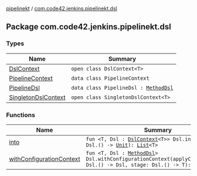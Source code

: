 [pipelinekt](../index.md) / [com.code42.jenkins.pipelinekt.dsl](./index.md)

## Package com.code42.jenkins.pipelinekt.dsl

### Types

| Name | Summary |
|---|---|
| [DslContext](-dsl-context/index.md) | `open class DslContext<T>` |
| [PipelineContext](-pipeline-context/index.md) | `data class PipelineContext` |
| [PipelineDsl](-pipeline-dsl/index.md) | `data class PipelineDsl : `[`MethodDsl`](../com.code42.jenkins.pipelinekt.dsl.method/-method-dsl/index.md) |
| [SingletonDslContext](-singleton-dsl-context/index.md) | `open class SingletonDslContext<T>` |

### Functions

| Name | Summary |
|---|---|
| [into](into.md) | `fun <T, Dsl : `[`DslContext`](-dsl-context/index.md)`<T>> Dsl.into(block: Dsl.() -> `[`Unit`](https://kotlinlang.org/api/latest/jvm/stdlib/kotlin/-unit/index.html)`): `[`List`](https://kotlinlang.org/api/latest/jvm/stdlib/kotlin.collections/-list/index.html)`<T>` |
| [withConfigurationContext](with-configuration-context.md) | `fun <T, Dsl : `[`MethodDsl`](../com.code42.jenkins.pipelinekt.dsl.method/-method-dsl/index.md)`> Dsl.withConfigurationContext(applyConfiguration: Dsl.() -> Dsl, stage: Dsl.() -> T): T` |
